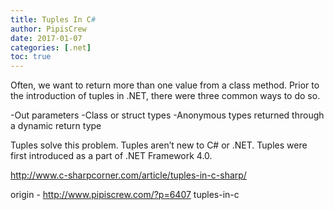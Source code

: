 ```yaml
---
title: Tuples In C#
author: PipisCrew
date: 2017-01-07
categories: [.net]
toc: true
---
```


Often, we want to return more than one value from a class method. Prior to the introduction of tuples in .NET, there were three common ways to do so. 

-Out parameters
-Class or struct types
-Anonymous types returned through a dynamic return type 

Tuples solve this problem. Tuples aren’t new to C# or .NET. Tuples were first introduced as a part of .NET Framework 4.0.

http://www.c-sharpcorner.com/article/tuples-in-c-sharp/

origin - http://www.pipiscrew.com/?p=6407 tuples-in-c
